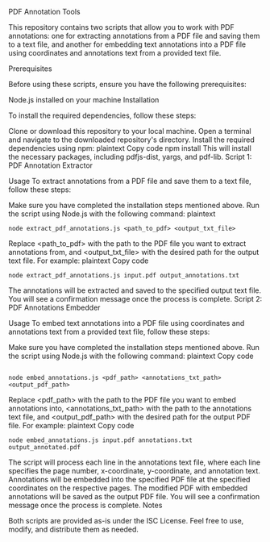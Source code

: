 PDF Annotation Tools

This repository contains two scripts that allow you to work with PDF annotations: one for extracting annotations from a PDF file and saving them to a text file, and another for embedding text annotations into a PDF file using coordinates and annotations text from a provided text file.

Prerequisites

Before using these scripts, ensure you have the following prerequisites:

Node.js installed on your machine
Installation

To install the required dependencies, follow these steps:

Clone or download this repository to your local machine.
Open a terminal and navigate to the downloaded repository's directory.
Install the required dependencies using npm:
plaintext
Copy code
npm install
This will install the necessary packages, including pdfjs-dist, yargs, and pdf-lib.
Script 1: PDF Annotation Extractor

Usage
To extract annotations from a PDF file and save them to a text file, follow these steps:

Make sure you have completed the installation steps mentioned above.
Run the script using Node.js with the following command:
plaintext

```
node extract_pdf_annotations.js <path_to_pdf> <output_txt_file>

```

Replace <path_to_pdf> with the path to the PDF file you want to extract annotations from, and <output_txt_file> with the desired path for the output text file.
For example:
plaintext
Copy code

```
node extract_pdf_annotations.js input.pdf output_annotations.txt
```

The annotations will be extracted and saved to the specified output text file. You will see a confirmation message once the process is complete.
Script 2: PDF Annotations Embedder

Usage
To embed text annotations into a PDF file using coordinates and annotations text from a provided text file, follow these steps:

Make sure you have completed the installation steps mentioned above.
Run the script using Node.js with the following command:
plaintext
Copy code

```

node embed_annotations.js <pdf_path> <annotations_txt_path> <output_pdf_path>
```

Replace <pdf_path> with the path to the PDF file you want to embed annotations into, <annotations_txt_path> with the path to the annotations text file, and <output_pdf_path> with the desired path for the output PDF file.
For example:
plaintext
Copy code

```
node embed_annotations.js input.pdf annotations.txt output_annotated.pdf

```

The script will process each line in the annotations text file, where each line specifies the page number, x-coordinate, y-coordinate, and annotation text. Annotations will be embedded into the specified PDF file at the specified coordinates on the respective pages.
The modified PDF with embedded annotations will be saved as the output PDF file. You will see a confirmation message once the process is complete.
Notes

Both scripts are provided as-is under the ISC License. Feel free to use, modify, and distribute them as needed.
